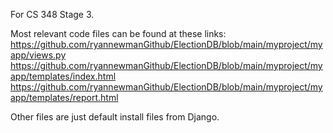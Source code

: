 For CS 348 Stage 3.

Most relevant code files can be found at these links:
https://github.com/ryannewmanGithub/ElectionDB/blob/main/myproject/myapp/views.py
https://github.com/ryannewmanGithub/ElectionDB/blob/main/myproject/myapp/templates/index.html
https://github.com/ryannewmanGithub/ElectionDB/blob/main/myproject/myapp/templates/report.html

Other files are just default install files from Django.
